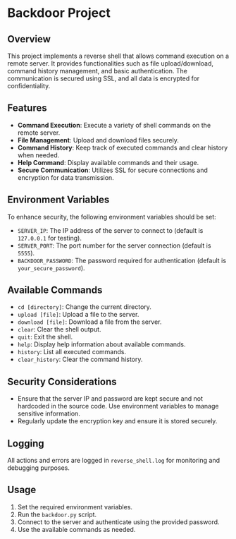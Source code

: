 # Backdoor Project

## Overview
This project implements a reverse shell that allows command execution on a remote server. It provides functionalities such as file upload/download, command history management, and basic authentication. The communication is secured using SSL, and all data is encrypted for confidentiality.

## Features
- **Command Execution**: Execute a variety of shell commands on the remote server.
- **File Management**: Upload and download files securely.
- **Command History**: Keep track of executed commands and clear history when needed.
- **Help Command**: Display available commands and their usage.
- **Secure Communication**: Utilizes SSL for secure connections and encryption for data transmission.

## Environment Variables
To enhance security, the following environment variables should be set:
- `SERVER_IP`: The IP address of the server to connect to (default is `127.0.0.1` for testing).
- `SERVER_PORT`: The port number for the server connection (default is `5555`).
- `BACKDOOR_PASSWORD`: The password required for authentication (default is `your_secure_password`).

## Available Commands
- `cd [directory]`: Change the current directory.
- `upload [file]`: Upload a file to the server.
- `download [file]`: Download a file from the server.
- `clear`: Clear the shell output.
- `quit`: Exit the shell.
- `help`: Display help information about available commands.
- `history`: List all executed commands.
- `clear_history`: Clear the command history.

## Security Considerations
- Ensure that the server IP and password are kept secure and not hardcoded in the source code. Use environment variables to manage sensitive information.
- Regularly update the encryption key and ensure it is stored securely.

## Logging
All actions and errors are logged in `reverse_shell.log` for monitoring and debugging purposes.

## Usage
1. Set the required environment variables.
2. Run the `backdoor.py` script.
3. Connect to the server and authenticate using the provided password.
4. Use the available commands as needed.
